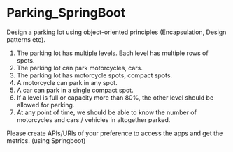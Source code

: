 # Parking_SpringBoot
Design a parking lot using object-oriented principles (Encapsulation, Design patterns etc).

1) The parking lot has multiple levels. Each level has multiple rows of spots.
2) The parking lot can park motorcycles, cars.
3) The parking lot has motorcycle spots, compact spots.
4) A motorcycle can park in any spot.
5) A car can park in a single compact spot.
6) If a level is full or capacity more than 80%, the other level should be allowed for parking.
7) At any point of time, we should be able to know the number of motorcycles and cars / vehicles in altogether parked.

Please create APIs/URIs of your preference to access the apps and get the metrics. (using Springboot)
